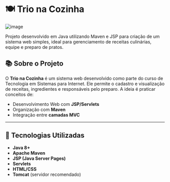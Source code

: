 ﻿# 🍽️ Trio na Cozinha

![image](https://github.com/user-attachments/assets/5f963b95-6a6b-4652-ac86-c5a8b75f67dc)

Projeto desenvolvido em Java utilizando Maven e JSP para criação de um sistema web simples, ideal para gerenciamento de receitas culinárias, equipe e preparo de pratos.  

## 📚 Sobre o Projeto

O **Trio na Cozinha** é um sistema web desenvolvido como parte do curso de Tecnologia em Sistemas para Internet. Ele permite o cadastro e visualização de receitas, ingredientes e responsáveis pelo preparo. A ideia é praticar conceitos de:

- Desenvolvimento Web com **JSP/Servlets**
- Organização com **Maven**
- Integração entre **camadas MVC**

---

## 🧰 Tecnologias Utilizadas

- **Java 8+**
- **Apache Maven**
- **JSP (Java Server Pages)**
- **Servlets**
- **HTML/CSS**
- **Tomcat** (servidor recomendado)



